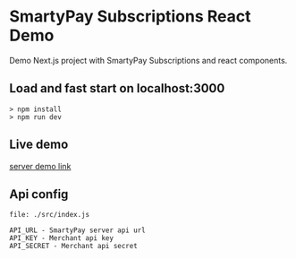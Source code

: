# SmartyPay Subscriptions React Demo

Demo Next.js project with SmartyPay Subscriptions and react components.

## Load and fast start on localhost:3000
```
> npm install
> npm run dev
```

## Live demo
[server demo link](https://ncps-subs-demo.staging.mnxsc.tech/)

## Api config
```
file: ./src/index.js

API_URL - SmartyPay server api url
API_KEY - Merchant api key
API_SECRET - Merchant api secret
```
